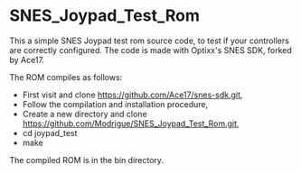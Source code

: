 # SNES_Joypad_Test_Rom
This a simple SNES Joypad test rom source code, to test if your controllers are correctly configured.
The code is made with Optixx's SNES SDK, forked by Ace17.

The ROM compiles as follows:

- First visit and clone https://github.com/Ace17/snes-sdk.git,
- Follow the compilation and installation procedure,
- Create a new directory and clone https://github.com/Modrigue/SNES_Joypad_Test_Rom.git,
- cd joypad_test
- make

The compiled ROM is in the bin directory.

